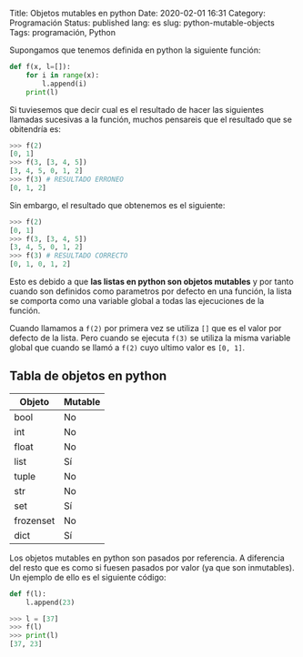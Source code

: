Title: Objetos mutables en python
Date: 2020-02-01 16:31
Category: Programación
Status: published
lang: es
slug: python-mutable-objects
Tags: programación, Python


Supongamos que tenemos definida en python la siguiente función:
```python
def f(x, l=[]):
    for i in range(x):
        l.append(i)
    print(l)
```

Si tuviesemos que decir cual es el resultado de hacer las siguientes llamadas sucesivas a la función, muchos pensareis que el resultado que se obitendría es:

```python
>>> f(2)
[0, 1]
>>> f(3, [3, 4, 5])
[3, 4, 5, 0, 1, 2]
>>> f(3) # RESULTADO ERRONEO 
[0, 1, 2]
```

Sin embargo, el resultado que obtenemos es el siguiente:

```python
>>> f(2)
[0, 1]
>>> f(3, [3, 4, 5])
[3, 4, 5, 0, 1, 2]
>>> f(3) # RESULTADO CORRECTO
[0, 1, 0, 1, 2]
```


Esto es debido a que **las listas en python son objetos mutables** y por tanto cuando son definidos como parametros por defecto en una función, la lista se comporta como una variable global a todas las ejecuciones de la función. 

Cuando llamamos a `f(2)` por primera vez se utiliza `[]` que es el valor por defecto de la lista. Pero cuando se ejecuta `f(3)` se utiliza la misma variable global que cuando se llamó a `f(2)` cuyo ultimo valor es `[0, 1]`.




Tabla de objetos en python
--------------------------

| Objeto   | Mutable |
|----------|---------|
|bool      |No       |
|int       |No       |
|float     |No       |
|list      |Sí       |
|tuple     |No       |
|str       |No       |
|set       |Sí       |
|frozenset |No       |
|dict      |Sí       |


Los objetos mutables en python son pasados por referencia. A diferencia del resto que es como si fuesen pasados por valor (ya que son inmutables).
Un ejemplo de ello es el siguiente código:

```python
def f(l):
    l.append(23)

>>> l = [37]
>>> f(l)
>>> print(l)
[37, 23]
```
